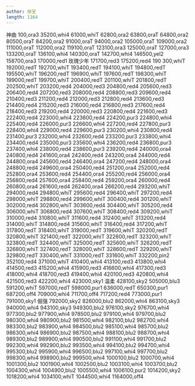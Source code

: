 ```yaml
---
author: 徐宝
length: 1164
---
```

神曲
100,ora3
35200,whi4
61000,whiT
62800,ora2
63800,oraT
64800,ora2
80500,oraT
84200,ora2
91000,oraT
94000,ora2
105000,oraT
109000,ora2
111000,oraT
112000,ora2
119100,oraT
123100,ora3
125000,oraT
127000,ora3
133200,oraT
136100,whi4
140300,oraT
142700,whi4
146500,yel2
158700,ora3
170000,red1
玫瑰少年
171700,red3
175200,red4
190 300,whiT
192000,redT
192700,whiT
193400,redT
194100,whiT
194800,redT
195500,whiT
196200,redT
196900,whiT
197600,redT
198300,whiT
199000,redT
199700,whiT
200400,redT
201100,whiT
201800,redT
202500,whiT
203200,red4
204000,red3
204800,red4
205600,red3
206400,red4
207200,red3
208000,red4
208800,red3
209600,red4
210400,red3
211200,red4
212000,red3
212800,red4
213600,red3
214400,red4
215200,red3
216000,red4
216800,red3
217600,red4
218400,red3
219200,red4
220000,red3
220800,red4
221600,red3
222400,red4
223000,whi4
223600,red4
224200,pur3
224800,whi4
225400,red4
226000,pur3
226600,whi4
227200,red4
227800,pur3
228400,whi4
229000,red4
229600,pur3
230200,whi4
230800,red4
231400,pur3
232000,whi4
232600,red4
233200,pur3
233800,whi4
234400,red4
235000,pur3
235600,whi4
236200,red4
236800,pur3
237400,whi4
238000,red4
238600,pur3
239200,red4
240000,ora4
240800,red4
241600,ora4
242400,red4
243200,ora4
244000,red4
244800,ora4
245600,red4
246400,ora4
247200,red4
248000,ora4
248800,red4
249600,ora4
250400,red4
251200,ora4
252000,red4
252800,ora4
253600,red4
254400,ora4
255200,red4
256000,ora4
256800,red4
257600,ora4
258400,red4
259200,ora4
260000,red4
260800,ora4
261600,red4
262400,ora4
266200,red4
293200,whiT
294000,red4
294800,whiT
295600,red4
296400,whiT
297200,red4
298000,whiT
298800,red4
299600,whiT
300400,red4
301200,whiT
302000,red4
302800,whiT
303600,red4
304400,whiT
305200,red4
306000,whiT
306800,red4
307600,whiT
308400,red4
309200,whiT
310000,red4
310800,whiT
311600,red4
312400,whiT
313200,red4
314000,whiT
314800,red4
315600,whiT
316400,red4
317200,whiT
317800,redT
318400,whiT
319000,redT
319600,whiT
320200,redT
320800,whiT
321400,redT
322000,whiT
322600,redT
323200,whiT
323800,redT
324400,whiT
325000,redT
325600,whiT
326200,redT
326800,whiT
327400,redT
328000,whiT
328600,redT
329200,whiT
329800,redT
330400,whiT
331000,redT
331600,whiT
332200,pin2
352100,red4
371000,whiT
410400,whi4
413100,red3
413800,whi4
414500,red3
415200,whi4
415900,red3
416600,whi4
417300,red3
418000,whi4
418700,red3
419400,whi4
420100,red3
420800,whi4
421500,red3
422200,whi4
423000,sky1
温柔
428100,sky2
505000,blu3
591200,whiT
597000,redT
598000,pur1
636000,redT
650300,pur1
687200,off4
709000,whi4
711700,off4
717200,red4
773000,pur1
791000,sky1
倔强
792000,sky2
826000,blu2
862000,whi4
863100,sky3
940000,whi4
943100,sky3
949300,blu2
976100,sky2
976700,whi4
977300,blu2
977900,whi4
978500,blu2
979100,whi4
979700,blu2
980300,whi4
980900,blu2
981500,whi4
982100,blu2
982700,whi4
983300,blu2
983900,whi4
984500,blu2
985100,whi4
985700,blu2
986300,whi4
986900,blu2
987500,whi4
988100,blu2
988700,whi4
989300,blu2
989900,whi4
990500,blu2
991100,whi4
991700,blu2
992300,whi4
992900,blu2
993500,whi4
994100,blu2
994700,whi4
995300,blu2
995900,whi4
996500,blu2
997100,whi4
997700,blu2
998300,whi4
998900,blu2
999500,whi4
1000100,blu2
1000700,whi4
1001300,blu2
1001900,whi4
1002500,blu2
1003100,whi4
1003700,blu2
1004300,whi4
1004900,blu2
1005500,whi4
1006100,pur2
1014200,sky2
1018200,whi4
1034100,whiT
1044500,whi4
1164000,off4
